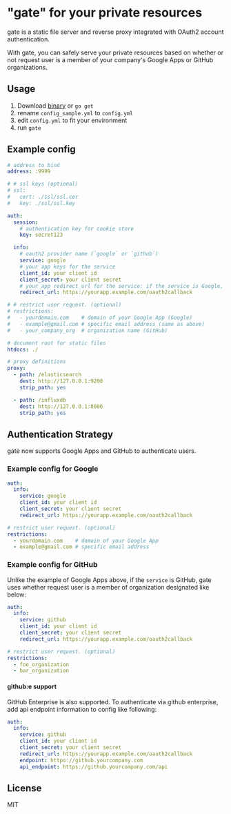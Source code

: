 # "gate" for your private resources

gate is a static file server and reverse proxy integrated with OAuth2 account authentication.

With gate, you can safely serve your private resources based on whether or not request user is a member of your company's Google Apps or GitHub organizations.

## Usage

1. Download [binary](https://github.com/typester/gate/releases) or `go get`
2. rename `config_sample.yml` to `config.yml`
3. edit `config.yml` to fit your environment
4. run `gate`

## Example config

```yaml
# address to bind
address: :9999

# # ssl keys (optional)
# ssl:
#   cert: ./ssl/ssl.cer
#   key: ./ssl/ssl.key

auth:
  session:
    # authentication key for cookie store
    key: secret123

  info:
    # oauth2 provider name (`google` or `github`)
    service: google
    # your app keys for the service
    client_id: your client id
    client_secret: your client secret
    # your app redirect_url for the service: if the service is Google, path is always "/oauth2callback"
    redirect_url: https://yourapp.example.com/oauth2callback

# # restrict user request. (optional)
# restrictions:
#   - yourdomain.com    # domain of your Google App (Google)
#   - example@gmail.com # specific email address (same as above)
#   - your_company_org  # organization name (GitHub)

# document root for static files
htdocs: ./

# proxy definitions
proxy:
  - path: /elasticsearch
    dest: http://127.0.0.1:9200
    strip_path: yes

  - path: /influxdb
    dest: http://127.0.0.1:8086
    strip_path: yes
```

## Authentication Strategy

gate now supports Google Apps and GitHub to authenticate users.

### Example config for Google

```yaml
auth:
  info:
    service: google
    client_id: your client id
    client_secret: your client secret
    redirect_url: https://yourapp.example.com/oauth2callback

# restrict user request. (optional)
restrictions:
  - yourdomain.com    # domain of your Google App
  - example@gmail.com # specific email address
```

### Example config for GitHub

Unlike the example of Google Apps above, if the `service` is GitHub, gate uses whether request user is a member of organization designated like below:

```yaml
auth:
  info:
    service: github
    client_id: your client id
    client_secret: your client secret
    redirect_url: https://yourapp.example.com/oauth2callback

# restrict user request. (optional)
restrictions:
  - foo_organization
  - bar_organization
```

#### github:e support

GitHub Enterprise is also supported. To authenticate via github enterprise, add api endpoint information to config like following:

```yaml
auth:
  info:
    service: github
    client_id: your client id
    client_secret: your client secret
    redirect_url: https://yourapp.example.com/oauth2callback
    endpoint: https://github.yourcompany.com
    api_endpoint: https://github.yourcompany.com/api
```

## License

MIT
